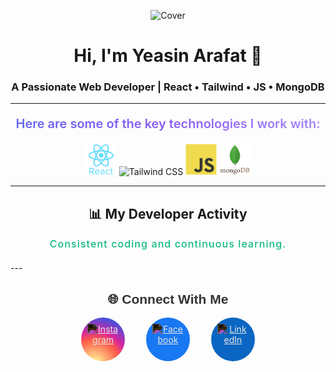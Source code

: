 <!-- Cover Image -->
<p align="center">
  <img src="https://i.ibb.co/1fqc8kqv/Chat-GPT-Image-Aug-8-2025-03-10-42-PM.png" alt="Cover" />
</p>

<!-- Name & Intro -->
<h1 align="center">Hi, I'm Yeasin Arafat 👋</h1>
<h3 align="center">A Passionate Web Developer | React • Tailwind • JS • MongoDB</h3>

---

<!-- Tech Stack -->
<p style="font-size: 20px; color: #4F46E5; font-weight: 600; text-align: center; 
          background: linear-gradient(90deg, #6366F1, #8B5CF6, #A78BFA); 
          -webkit-background-clip: text; -webkit-text-fill-color: transparent; 
          margin-bottom: 20px;">
  Here are some of the key technologies I work with:
</p>


<p align="center">
  <img src="https://raw.githubusercontent.com/devicons/devicon/master/icons/react/react-original-wordmark.svg" alt="React" width="50" height="50"/>
  <img src="https://www.vectorlogo.zone/logos/tailwindcss/tailwindcss-icon.svg" alt="Tailwind CSS" width="50" height="50"/>
  <img src="https://raw.githubusercontent.com/devicons/devicon/master/icons/javascript/javascript-original.svg" alt="JavaScript" width="50" height="50"/>
  <img src="https://raw.githubusercontent.com/devicons/devicon/master/icons/mongodb/mongodb-original-wordmark.svg" alt="MongoDB" width="50" height="50"/>
</p>

---

<!-- Daily.dev Card -->
<h2 align="center">📊 My Developer Activity</h2>
<p align="center" style="font-size: 16px; color: #10B981; font-weight: 500; margin-bottom: 20px; letter-spacing: 1.1px;">
  Consistent coding and continuous learning.  
</p>
---



<h2 align="center" style="font-family: Arial, sans-serif; color: #333;">
  🌐 Connect With Me
</h2>
<div align="center" style="margin-top: 10px;">
  <a href="https://www.instagram.com/4rafat.mr?igsh=MW83ZnkybW0wZjkycg==" target="_blank" rel="noopener noreferrer" 
     style="display: inline-block; background: radial-gradient(circle at 30% 107%, #fdf497 0%, #fdf497 5%, #fd5949 45%, #d6249f 60%, #285AEB 90%); padding: 10px; border-radius: 50%; width: 50px; height: 50px; margin-right: 30px;">
    <img src="https://raw.githubusercontent.com/rahuldkjain/github-profile-readme-generator/master/src/images/icons/Social/instagram.svg" 
         alt="Instagram" width="40" height="40" style="filter: invert(1);" />
  </a>
  <a href="https://www.facebook.com/share/1HVAyqPVHd/" target="_blank" rel="noopener noreferrer" 
     style="display: inline-block; background: #1877F2; padding: 10px; border-radius: 50%; width: 50px; height: 50px; margin-right: 30px;">
    <img src="https://raw.githubusercontent.com/rahuldkjain/github-profile-readme-generator/master/src/images/icons/Social/facebook.svg" 
         alt="Facebook" width="40" height="40" style="filter: invert(1);" />
  </a>
  <a href="https://linkedin.com/in/#" target="_blank" rel="noopener noreferrer" 
     style="display: inline-block; background: #0A66C2; padding: 10px; border-radius: 50%; width: 50px; height: 50px;">
    <img src="https://cdn.jsdelivr.net/gh/devicons/devicon/icons/linkedin/linkedin-original.svg" 
         alt="LinkedIn" width="40" height="40" style="filter: invert(1);" />
  </a>
</div>

